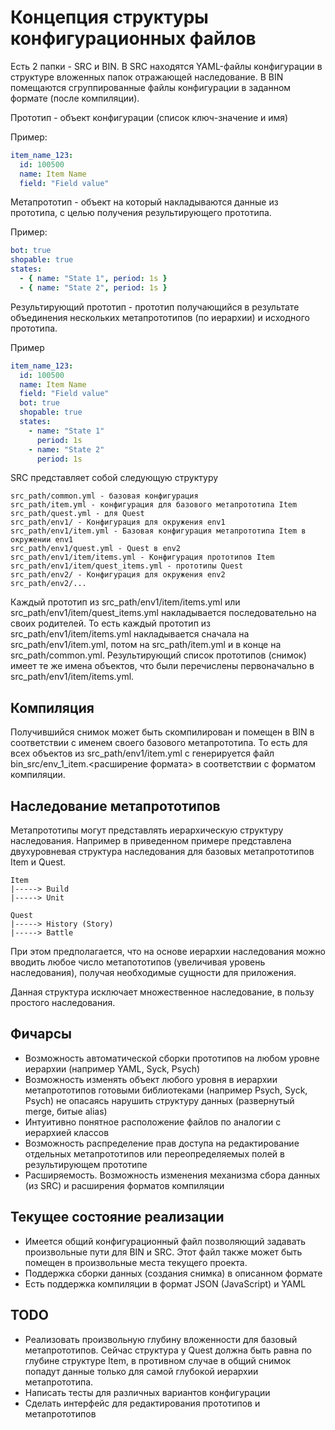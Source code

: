 Концепция структуры конфигурационных файлов
====

Есть 2 папки - SRC и BIN. В SRC находятся YAML-файлы конфигурации в структуре вложенных папок отражающей наследование. В BIN помещаются сгруппированные файлы конфигурации в заданном формате (после компиляции).

Прототип - объект конфигурации (список ключ-значение и имя)

Пример:

```yaml
item_name_123:
  id: 100500
  name: Item Name
  field: "Field value"
```

Метапрототип - объект на который накладываются данные из прототипа, с целью получения результирующего прототипа.

Пример:

```yaml
bot: true
shopable: true
states:
  - { name: "State 1", period: 1s }
  - { name: "State 2", period: 1s }
```

Результирующий прототип - прототип получающийся в результате объединения нескольких метапрототипов (по иерархии) и исходного прототипа.

Пример

```yaml
item_name_123:
  id: 100500
  name: Item Name
  field: "Field value"
  bot: true
  shopable: true
  states:
    - name: "State 1"
      period: 1s
    - name: "State 2"
      period: 1s
```

SRC представляет собой следующую структуру

```
src_path/common.yml - базовая конфигурация 
src_path/item.yml - конфигурация для базового метапрототипа Item
src_path/quest.yml - для Quest 
src_path/env1/ - Конфигурация для окружения env1
src_path/env1/item.yml - Базовая конфигурация метапрототипа Item в окружении env1
src_path/env1/quest.yml - Quest в env2
src_path/env1/item/items.yml - Конфигурация прототипов Item
src_path/env1/item/quest_items.yml - прототипы Quest
src_path/env2/ - Конфигурация для окружения env2
src_path/env2/...
```

Каждый прототип из src_path/env1/item/items.yml или src_path/env1/item/quest_items.yml накладывается последовательно на своих родителей. То есть каждый прототип из src_path/env1/item/items.yml накладывается сначала на src_path/env1/item.yml, потом на src_path/item.yml и в конце на src_path/common.yml. Результирующий список прототипов (снимок) имеет те же имена объектов, что были перечислены первоначально в src_path/env1/item/items.yml.

Компиляция
-----

Получившийся снимок может быть скомпилирован и помещен в BIN в соответствии с именем своего базового метапрототипа. То есть для всех объектов из src_path/env1/item.yml с генерируется файл bin_src/env_1_item.<расширение формата> в соответствии с форматом компиляции.

Наследование метапрототипов
-----

Метапрототипы могут представлять иерархическую структуру наследования. Например в приведенном примере представлена двухуровневая структура наследования для базовых метапрототипов Item и Quest.

```
Item
|-----> Build
|-----> Unit

Quest
|-----> History (Story)
|-----> Battle
```

При этом предполагается, что на основе иерархии наследования можно вводить любое число метапототипов (увеличивая уровень наследования), получая необходимые сущности для приложения.

Данная структура исключает множественное наследование, в пользу простого наследования.

Фичарсы
-----

+ Возможность автоматической сборки прототипов на любом уровне иерархии (например YAML, Syck, Psych)
+ Возможность изменять объект любого уровня в иерархии метапрототипов готовыми библиотеками (например Psych, Syck, Psych) не опасаясь нарушить структуру данных (развернутый merge, битые alias)
+ Интуитивно понятное расположение файлов по аналогии с иерархией классов
+ Возможность распределение прав доступа на редактирование отдельных метапрототипов или переопределяемых полей в результирующем прототипе
+ Расширяемость. Возможность изменения механизма сбора данных (из SRC) и расширения форматов компиляции

Текущее состояние реализации
-----

* Имеется общий конфигурационный файл позволяющий задавать произвольные пути для BIN и SRC. Этот файл также может быть помещен в произвольные места текущего проекта.
* Поддержка сборки данных (создания снимка) в описанном формате
* Есть поддержка компиляции в формат JSON (JavaScript) и YAML

TODO
-----

* Реализовать произвольную глубину вложенности для базовый метапрототипов. Сейчас структура у Quest должна быть равна по глубине структуре Item, в противном случае в общий снимок попадут данные только для самой глубокой иерархии метапрототипа.
* Написать тесты для различных вариантов конфигурации
* Сделать интерфейс для редактирования прототипов и метапрототипов
